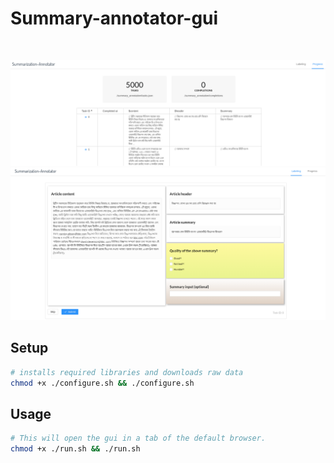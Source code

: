 # Summary-annotator-gui

<br/>

![Progress](./progress.png) 
![GUI](./gui.png)


## Setup

```bash
# installs required libraries and downloads raw data
chmod +x ./configure.sh && ./configure.sh
```

## Usage 

 
```bash
# This will open the gui in a tab of the default browser.
chmod +x ./run.sh && ./run.sh
```
